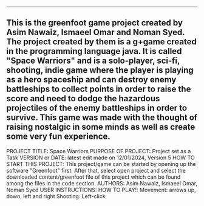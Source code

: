 ------------------------------------------------------------------------
This is the greenfoot game project created by Asim Nawaiz, Ismaeel Omar and Noman Syed. The project created by them is a g+game created in the programming language java. It is called "Space Warriors" and is a solo-player, sci-fi, shooting, indie game where the player is playing as a hero spaceship and can destroy enemy battleships to collect points in order to raise the score and need to dodge the hazardous projectiles of the enemy battleships in order to survive.
This game was made with the thought of raising nostalgic in some minds as well as create some very fun experience.
------------------------------------------------------------------------

PROJECT TITLE: Space Warriors
PURPOSE OF PROJECT: Project set as a Task
VERSION or DATE: latest edit made on 12/01/2024, Version 5
HOW TO START THIS PROJECT: This project/game can be started by opening up the software "Greenfoot" first. After that, select open project and select the downloaded content/greenfoot file of this project which can be found among the files in the code section.
AUTHORS: Asim Nawaiz, Ismaeel Omar, Noman Syed
USER INSTRUCTIONS: HOW TO PLAY!: 
Movement: arrows up, down, left and right
Shooting: Left-click
